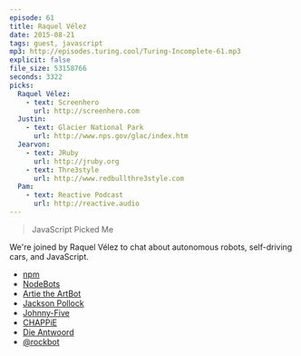 ```yaml
---
episode: 61
title: Raquel Vélez
date: 2015-08-21
tags: guest, javascript
mp3: http://episodes.turing.cool/Turing-Incomplete-61.mp3
explicit: false
file_size: 53158766
seconds: 3322
picks:
  Raquel Vélez:
    - text: Screenhero
      url: http://screenhero.com
  Justin:
    - text: Glacier National Park
      url: http://www.nps.gov/glac/index.htm
  Jearvon:
    - text: JRuby
      url: http://jruby.org
    - text: Thre3style
      url: http://www.redbullthre3style.com
  Pam:
    - text: Reactive Podcast
      url: http://reactive.audio
---
```


> JavaScript Picked Me

We're joined by Raquel Vélez to chat about autonomous robots, self-driving
cars, and JavaScript.

* [npm](https://www.npmjs.com)
* [NodeBots](http://nodebots.io)
* [Artie the ArtBot](https://www.youtube.com/watch?v=rA-esSK5AYQ)
* [Jackson Pollock](https://en.wikipedia.org/wiki/Jackson_Pollock)
* [Johnny-Five](http://johnny-five.io)
* [CHAPPiE](http://www.rottentomatoes.com/m/chappie/)
* [Die Antwoord](http://www.dieantwoord.com/)
* [@rockbot](https://twitter.com/rockbot)
